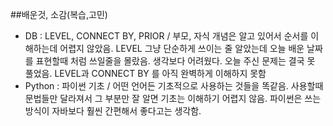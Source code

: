 ##배운것, 소감(복습,고민)
- DB : LEVEL, CONNECT BY, PRIOR / 부모, 자식 개념은 알고 있어서 순서를 이해하는데 어렵지 않았음. LEVEL 그냥 단순하게 쓰이는 줄 알았는데 오늘 배운 날짜를 표현할때 처럼 쓰일줄을 몰랐음. 생각보다 어려웠다. 오늘 주신 문제는 결국 못 풀었음.  LEVEL과 CONNECT BY 를 아직 완벽하게 이해하지 못함
- Python : 파이썬 기초 / 어떤 언어든 기초적으로 사용하는 것들을 똑같음. 사용할때 문법들만 달라져서 그 부분만 잘 알면 기초는 이해하기 어렵지 않음. 파이썬은 쓰는 방식이 자바보다 훨씬 간편해서 좋다고는 생각함.
